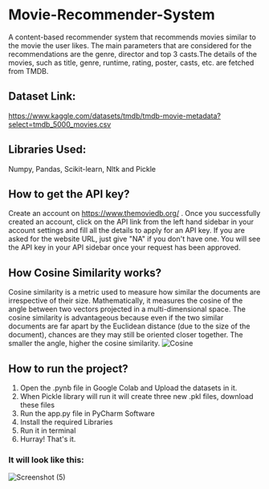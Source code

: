 # Movie-Recommender-System
A content-based recommender system that recommends movies similar to the movie the user likes.
The main parameters that are considered for the recommendations are the genre, director and top 3 casts.The details of the movies, such as title, genre, runtime, rating, poster, casts, etc. are fetched from TMDB.
## Dataset Link: 
https://www.kaggle.com/datasets/tmdb/tmdb-movie-metadata?select=tmdb_5000_movies.csv
## Libraries Used:
Numpy, Pandas, Scikit-learn, Nltk and Pickle
## How to get the API key?
Create an account on https://www.themoviedb.org/ . Once you successfully created an account, click on the API link from the left hand sidebar in your account settings and fill all the details to apply for an API key.
If you are asked for the website URL, just give "NA" if you don't have one. You will see the API key in your API sidebar once your request has been approved.
## How Cosine Similarity works?
Cosine similarity is a metric used to measure how similar the documents are irrespective of their size. Mathematically, it measures the cosine of the angle between two vectors projected in a multi-dimensional space. 
The cosine similarity is advantageous because even if the two similar documents are far apart by the Euclidean distance (due to the size of the document), chances are they may still be oriented closer together. The smaller the angle, higher the cosine similarity.
![Cosine](https://user-images.githubusercontent.com/117710651/210547544-f4a44630-fc4c-4c5b-b2fd-c10dabe95456.png)
## How to run the project?
1. Open the .pynb file in Google Colab and Upload the datasets in it.
2. When Pickle library will run it will create three new .pkl files, download these files
3. Run the app.py file in PyCharm Software
4. Install the required Libraries
5. Run it in terminal
6. Hurray! That's it.
### It will look like this:
![Screenshot (5)](https://user-images.githubusercontent.com/117710651/210548521-ba967380-3ee2-4fe9-9bd7-3a2c93fb547c.png)

